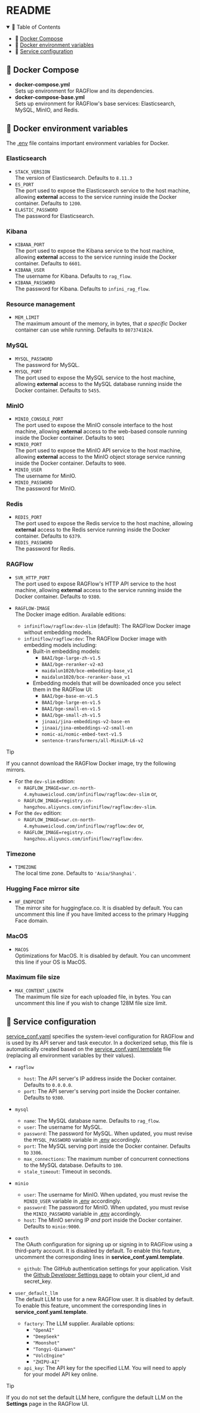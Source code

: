 # README

<details open>
<summary></b>📗 Table of Contents</b></summary>

- 🐳 [Docker Compose](#-docker-compose)
- 🐬 [Docker environment variables](#-docker-environment-variables)
- 🐋 [Service configuration](#-service-configuration)

</details>

## 🐳 Docker Compose

- **docker-compose.yml**  
  Sets up environment for RAGFlow and its dependencies.
- **docker-compose-base.yml**  
  Sets up environment for RAGFlow's base services: Elasticsearch, MySQL, MinIO, and Redis.

## 🐬 Docker environment variables

The [.env](./.env) file contains important environment variables for Docker.

### Elasticsearch

- `STACK_VERSION`  
  The version of Elasticsearch. Defaults to `8.11.3`
- `ES_PORT`  
  The port used to expose the Elasticsearch service to the host machine, allowing **external** access to the service running inside the Docker container.  Defaults to `1200`.
- `ELASTIC_PASSWORD`  
  The password for Elasticsearch. 

### Kibana

- `KIBANA_PORT`  
  The port used to expose the Kibana service to the host machine, allowing **external** access to the service running inside the Docker container. Defaults to `6601`.
- `KIBANA_USER`  
  The username for Kibana. Defaults to `rag_flow`.
- `KIBANA_PASSWORD`  
  The password for Kibana. Defaults to `infini_rag_flow`.

### Resource management

- `MEM_LIMIT`  
  The maximum amount of the memory, in bytes, that *a specific* Docker container can use while running. Defaults to `8073741824`.

### MySQL

- `MYSQL_PASSWORD`  
  The password for MySQL. 
- `MYSQL_PORT`  
  The port used to expose the MySQL service to the host machine, allowing **external** access to the MySQL database running inside the Docker container. Defaults to `5455`.

### MinIO

- `MINIO_CONSOLE_PORT`  
  The port used to expose the MinIO console interface to the host machine, allowing **external** access to the web-based console running inside the Docker container. Defaults to `9001`
- `MINIO_PORT`  
  The port used to expose the MinIO API service to the host machine, allowing **external** access to the MinIO object storage service running inside the Docker container. Defaults to `9000`.
- `MINIO_USER`  
  The username for MinIO.
- `MINIO_PASSWORD`  
  The password for MinIO. 

### Redis

- `REDIS_PORT`  
  The port used to expose the Redis service to the host machine, allowing **external** access to the Redis service running inside the Docker container. Defaults to `6379`.
- `REDIS_PASSWORD`  
  The password for Redis.

### RAGFlow

- `SVR_HTTP_PORT`  
  The port used to expose RAGFlow's HTTP API service to the host machine, allowing **external** access to the service running inside the Docker container. Defaults to `9380`.
- `RAGFLOW-IMAGE`  
  The Docker image edition. Available editions:  
  
  - `infiniflow/ragflow:dev-slim` (default): The RAGFlow Docker image without embedding models.  
  - `infiniflow/ragflow:dev`: The RAGFlow Docker image with embedding models including:
    - Built-in embedding models:
      - `BAAI/bge-large-zh-v1.5` 
      - `BAAI/bge-reranker-v2-m3`
      - `maidalun1020/bce-embedding-base_v1`
      - `maidalun1020/bce-reranker-base_v1`
    - Embedding models that will be downloaded once you select them in the RAGFlow UI:
      - `BAAI/bge-base-en-v1.5`
      - `BAAI/bge-large-en-v1.5`
      - `BAAI/bge-small-en-v1.5`
      - `BAAI/bge-small-zh-v1.5`
      - `jinaai/jina-embeddings-v2-base-en`
      - `jinaai/jina-embeddings-v2-small-en`
      - `nomic-ai/nomic-embed-text-v1.5`
      - `sentence-transformers/all-MiniLM-L6-v2`
  
> [!TIP]  
> If you cannot download the RAGFlow Docker image, try the following mirrors.  
> 
> - For the `dev-slim` edition:  
>   - `RAGFLOW_IMAGE=swr.cn-north-4.myhuaweicloud.com/infiniflow/ragflow:dev-slim` or,
>   - `RAGFLOW_IMAGE=registry.cn-hangzhou.aliyuncs.com/infiniflow/ragflow:dev-slim`.
> - For the `dev` edition:  
>   - `RAGFLOW_IMAGE=swr.cn-north-4.myhuaweicloud.com/infiniflow/ragflow:dev` or,
>   - `RAGFLOW_IMAGE=registry.cn-hangzhou.aliyuncs.com/infiniflow/ragflow:dev`.

### Timezone

- `TIMEZONE`  
  The local time zone. Defaults to `'Asia/Shanghai'`.

### Hugging Face mirror site

- `HF_ENDPOINT`  
  The mirror site for huggingface.co. It is disabled by default. You can uncomment this line if you have limited access to the primary Hugging Face domain.

### MacOS

- `MACOS`  
  Optimizations for MacOS. It is disabled by default. You can uncomment this line if your OS is MacOS.

### Maximum file size

- `MAX_CONTENT_LENGTH`  
  The maximum file size for each uploaded file, in bytes. You can uncomment this line if you wish to change 128M file size limit.

## 🐋 Service configuration

[service_conf.yaml](./service_conf.yaml) specifies the system-level configuration for RAGFlow and is used by its API server and task executor. In a dockerized setup, this file is automatically created based on the [service_conf.yaml.template](./service_conf.yaml.template) file (replacing all environment variables by their values).

- `ragflow`
  - `host`: The API server's IP address inside the Docker container. Defaults to `0.0.0.0`.
  - `port`: The API server's serving port inside the Docker container. Defaults to `9380`.

- `mysql`
  - `name`: The MySQL database name. Defaults to `rag_flow`.
  - `user`: The username for MySQL.
  - `password`: The password for MySQL. When updated, you must revise the `MYSQL_PASSWORD` variable in [.env](./.env) accordingly.
  - `port`: The MySQL serving port inside the Docker container. Defaults to `3306`.
  - `max_connections`: The maximum number of concurrent connections to the MySQL database. Defaults to `100`.
  - `stale_timeout`: Timeout in seconds.

- `minio`
  - `user`: The username for MinIO. When updated, you must revise the `MINIO_USER` variable in [.env](./.env) accordingly.
  - `password`: The password for MinIO. When updated, you must revise the `MINIO_PASSWORD` variable in [.env](./.env) accordingly.
  - `host`: The MinIO serving IP *and* port inside the Docker container. Defaults to `minio:9000`.

- `oauth`  
  The OAuth configuration for signing up or signing in to RAGFlow using a third-party account.  It is disabled by default. To enable this feature, uncomment the corresponding lines in **service_conf.yaml.template**.
  - `github`: The GitHub authentication settings for your application. Visit the [Github Developer Settings page](https://github.com/settings/developers) to obtain your client_id and secret_key.

- `user_default_llm`  
  The default LLM to use for a new RAGFlow user. It is disabled by default. To enable this feature, uncomment the corresponding lines in **service_conf.yaml.template**.  
  - `factory`: The LLM supplier. Available options:
    - `"OpenAI"`
    - `"DeepSeek"`
    - `"Moonshot"`
    - `"Tongyi-Qianwen"`
    - `"VolcEngine"`
    - `"ZHIPU-AI"`
  - `api_key`: The API key for the specified LLM. You will need to apply for your model API key online.

> [!TIP]  
> If you do not set the default LLM here, configure the default LLM on the **Settings** page in the RAGFlow UI.